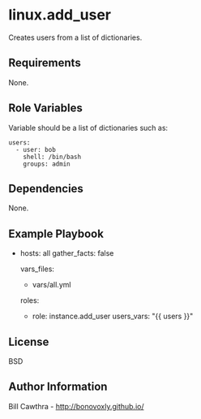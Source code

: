 linux.add_user
=========

Creates users from a list of dictionaries.

Requirements
------------

None.

Role Variables
--------------

Variable should be a list of dictionaries such as:

```
users:
  - user: bob
    shell: /bin/bash
    groups: admin
```

Dependencies
------------

None.

Example Playbook
----------------

- hosts: all
  gather_facts: false

  vars_files:
    - vars/all.yml

  roles:
    - role: instance.add_user
      users_vars: "{{ users }}"

License
-------

BSD

Author Information
------------------

Bill Cawthra - http://bonovoxly.github.io/
